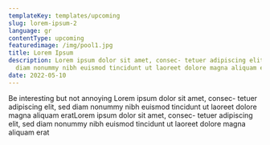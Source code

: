 ```yaml
---
templateKey: templates/upcoming
slug: lorem-ipsum-2
language: gr
contentType: upcoming
featuredimage: /img/pool1.jpg
title: Lorem Ipsum
description: Lorem ipsum dolor sit amet, consec- tetuer adipiscing elit, sed
  diam nonummy nibh euismod tincidunt ut laoreet dolore magna aliquam erat
date: 2022-05-10
---
```

Be interesting but not annoying Lorem ipsum dolor sit amet, consec- tetuer adipiscing elit, sed diam nonummy nibh euismod tincidunt ut laoreet dolore magna aliquam eratLorem ipsum dolor sit amet, consec- tetuer adipiscing elit, sed diam nonummy nibh euismod tincidunt ut laoreet dolore magna aliquam erat